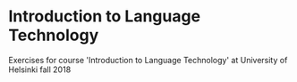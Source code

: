 # Introduction to Language Technology
Exercises for course 'Introduction to Language Technology' at University of Helsinki fall 2018
